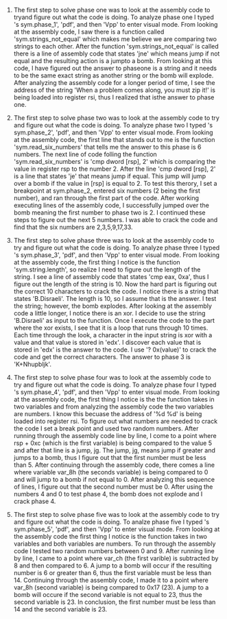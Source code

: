 1) The first step to solve phase one was to look at the assembly code to tryand figure out what the code is doing. To analyze phase one I typed 's sym.phase_1', 'pdf', and then 'Vpp' to enter visual mode. From looking at the assembly code, I saw there is a function called 'sym.strings_not_equal' which makes me believe we are comparing two strings to each other. After the function 'sym.strings_not_equal' is called there is a line of assembly code that states 'jne' which means jump if not equal and the resulting action is a jumpto a bomb. From looking at this code, I have figured out the answer to phaseone is a string and it needs to be the same exact string as another string or the bomb will explode. After analyzing the assembly code for a longer period of time, I see the address of the string 'When a problem comes along, you must zip it!' is being loaded into register rsi, thus I realized that isthe answer to phase one.

2) The first step to solve phase two was to look at the assembly code to try and figure out what the code is doing.  To analyze phase two I typed 's sym.phase_2', 'pdf', and then 'Vpp' to enter visual mode. From looking at the assembly code, the first line that stands out to me is the function 'sym.read_six_numbers' that tells me the answer to this phase is 6 numbers. The next line of code folling the function 'sym.read_six_numbers' is 'cmp dword [rsp], 2' which is comparing the value in register rsp to the number 2. After the line 'cmp dword [rsp], 2' is a line that states 'je' that means jump if equal. This jump will jump over a bomb if the value in [rsp] is equal to 2. To test this therory, I set a breakpoint at sym.phase_2, entered six numbers (2 being the first number), and ran through the first part of the code. After working executing lines of the assembly code, I successfully jumped over the bomb meaning the first number to phase two is 2. I continued these steps to figure out the next 5 numbers. I was able to crack the code and find that the six numbers are 2,3,5,9,17,33. 

3) The first step to solve phase three was to look at the assembly code to try and figure out what the code is doing. To analyze phase three I typed 's sym.phase_3', 'pdf', and then 'Vpp' to enter visual mode. From looking at the assembly code, the first thing I notice is the function 'sym.string.length', so realize I need to figure out the length of the string. I see a line of assembly code that states 'cmp eax, 0xa', thus I figure out the length of the string is 10. Now the hard part is figuring out the correct 10 characters to crack the code. I notice there is a string that states 'B.Disraeli'. The length is 10, so I assume that is the answer. I test the string; however, the bomb explodes. After looking at the assembly code a little longer, I notice there is an xor. I decide to use the string 'B.Disraeli' as input to the function. Once I execute the code to the part where the xor exists, I see that it is a loop that runs through 10 times. Each time through the look, a character in the input string is xor with a value and that value is stored in 'edx'. I discover each value that is stored in 'edx' is the answer to the code. I use '? 0x(value)' to crack the code and get the correct characters. The answer to phase 3 is 'K+Nhupbljk'.  

4) The first step to solve phase four was to look at the assembly code to try and figure out what the code is doing. To analyze phase four I typed 's sym.phase_4', 'pdf', and then 'Vpp' to enter visual mode. From looking at the assembly code, the first thing I notice is the the function takes in two variables and from analyzing the assembly code the two variables are numbers. I know this becuase the address of '%d %d' is being loaded into register rsi. To figure out what numbers are needed to crack the code I set a break point and used two random numbers. After running through the assembly code line by line, I come to a point where rsp + 0xc (which is the first variable) is being compared to the value 5 and after that line is a jump, jg. The jump, jg, means jump if greater and jumps to a bomb, thus I figure out that the first number must be less than 5. After continuing through the assembly code, there comes a line where variable var_8h (the seconds variable) is being compared to 0 and will jump to a bomb if not equal to 0. After analyzing this sequence of lines, I figure out that the second number must be 0. After using the numbers 4 and 0 to test phase 4, the bomb does not explode and I crack phase 4.

5) The first step to solve phase five was to look at the assembly code to try and figure out what the code is doing. To analze phase five I typed 's sym.phase_5', 'pdf', and then 'Vpp' to enter visual mode. From looking at the assembly code the first thing I notice is the function takes in two variables and both variables are numbers. To run through the assembly code I tested two random numbers between 0 and 9. After running line by line, I came to a point where var_ch (the first varible) is subtracted by 8 and then compared to 6. A jump to a bomb will occur if the resulting number is 6 or greater than 6, thus the first variable must be less than 14. Continuing through the assembly code, I made it to a point where var_8h (second variable) is being compared to 0x17 (23). A jump to a bomb will occure if the second variable is not equal to 23, thus the second variable is 23. In conclusion, the first number must be less than 14 and the second variable is 23.  
